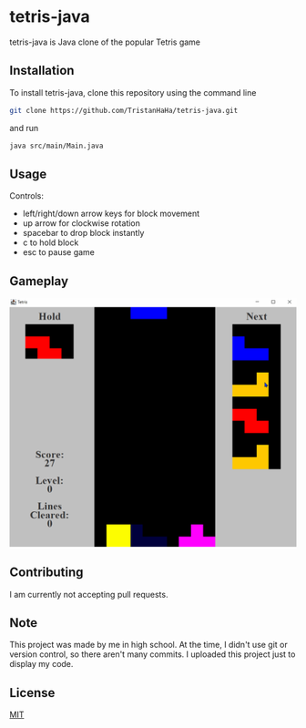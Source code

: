 # tetris-java
tetris-java is Java clone of the popular Tetris game

## Installation
To install tetris-java, clone this repository using the command line

```bash
git clone https://github.com/TristanHaHa/tetris-java.git
```

and run

```bash
java src/main/Main.java
```
## Usage
Controls:
- left/right/down arrow keys for block movement
- up arrow for clockwise rotation
- spacebar to drop block instantly
- c to hold block
- esc to pause game

## Gameplay
![gif of gameplay](https://github.com/TristanHaHa/tetris-java/blob/master/media/tetris-demo.gif)

## Contributing
I am currently not accepting pull requests.

## Note
This project was made by me in high school. At the time, I didn't use git or version control, so there aren't many commits. I uploaded this project just to display my code.

## License
[MIT](https://choosealicense.com/licenses/mit/)
